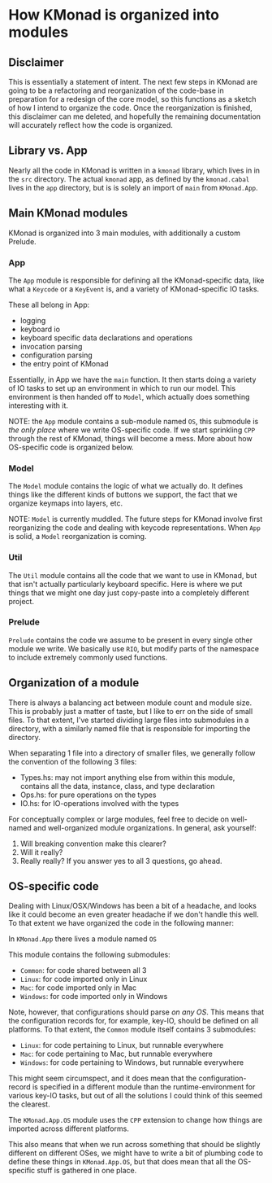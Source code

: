 # How KMonad is organized into modules

## Disclaimer
This is essentially a statement of intent. The next few steps in KMonad are
going to be a refactoring and reorganization of the code-base in preparation for
a redesign of the core model, so this functions as a sketch of how I intend to
organize the code. Once the reorganization is finished, this disclaimer can me
deleted, and hopefully the remaining documentation will accurately reflect how
the code is organized.

## Library vs. App
Nearly all the code in KMonad is written in a `kmonad` library, which lives in
in the `src` directory. The actual `kmonad` app, as defined by the
`kmonad.cabal` lives in the `app` directory, but is is solely an import of
`main` from `KMonad.App`.

## Main KMonad modules

KMonad is organized into 3 main modules, with additionally a custom Prelude.

### App
The `App` module is responsible for defining all the KMonad-specific data, like
what a `Keycode` or a `KeyEvent` is, and a variety of KMonad-specific IO tasks.

These all belong in App:
- logging
- keyboard io
- keyboard specific data declarations and operations
- invocation parsing
- configuration parsing
- the entry point of KMonad

Essentially, in App we have the `main` function. It then starts doing a variety
of IO tasks to set up an environment in which to run our model. This environment
is then handed off to `Model`, which actually does something interesting with
it.

NOTE: the `App` module contains a sub-module named `OS`, this submodule is *the
only place* where we write OS-specific code. If we start sprinkling `CPP`
through the rest of KMonad, things will become a mess. More about how
OS-specific code is organized below.

### Model
The `Model` module contains the logic of what we actually do. It defines things
like the different kinds of buttons we support, the fact that we organize
keymaps into layers, etc.

NOTE: `Model` is currently muddled. The future steps for KMonad involve first
reorganizing the code and dealing with keycode representations. When `App` is
solid, a `Model` reorganization is coming.

### Util
The `Util` module contains all the code that we want to use in KMonad, but that
isn't actually particularly keyboard specific. Here is where we put things that
we might one day just copy-paste into a completely different project. 

### Prelude
`Prelude` contains the code we assume to be present in every single other module
we write. We basically use `RIO`, but modify parts of the namespace to include
extremely commonly used functions. 

## Organization of a module
There is always a balancing act between module count and module size. This is
probably just a matter of taste, but I like to err on the side of small files.
To that extent, I've started dividing large files into submodules in a
directory, with a similarly named file that is responsible for importing the
directory.

When separating 1 file into a directory of smaller files, we generally follow
the convention of the following 3 files:
- Types.hs: may not import anything else from within this module, contains all
    the data, instance, class, and type declaration
- Ops.hs: for pure operations on the types
- IO.hs: for IO-operations involved with the types

For conceptually complex or large modules, feel free to decide on well-named and
well-organized module organizations. In general, ask yourself:
1. Will breaking convention make this clearer?
2. Will it really?
3. Really really?
If you answer yes to all 3 questions, go ahead.


## OS-specific code
Dealing with Linux/OSX/Windows has been a bit of a headache, and looks like it
could become an even greater headache if we don't handle this well. To that
extent we have organized the code in the following manner:

In `KMonad.App` there lives a module named `OS`

This module contains the following submodules:
- `Common`: for code shared between all 3
- `Linux`: for code imported only in Linux
- `Mac`: for code imported only in Mac
- `Windows`: for code imported only in Windows

Note, however, that configurations should parse *on any OS*. This means that the
configuration records for, for example, key-IO, should be defined on all
platforms. To that extent, the `Common` module itself contains 3 submodules:
- `Linux`: for code pertaining to Linux, but runnable everywhere
- `Mac`: for code pertaining to Mac, but runnable everywhere
- `Windows`: for code pertaining to Windows, but runnable everywhere

This might seem circumspect, and it does mean that the configuration-record is
specified in a different module than the runtime-environment for various key-IO
tasks, but out of all the solutions I could think of this seemed the clearest.

The `KMonad.App.OS` module uses the `CPP` extension to change how things are
imported across different platforms.

This also means that when we run across something that should be slightly
different on different OSes, we might have to write a bit of plumbing code to
define these things in `KMonad.App.OS`, but that does mean that all the
OS-specific stuff is gathered in one place.

